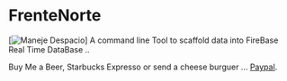 # FrenteNorte
[![Maneje Despacio](http://photos1.blogger.com/blogger/3519/1111/1600/disparo2.jpg)]
A command line Tool  to scaffold data into FireBase Real Time DataBase ..

Buy Me a Beer, Starbucks Expresso or send a cheese burguer ... [Paypal](https://www.paypal.me/gospelOfLuke/25).

